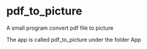 # pdf_to_picture
A small program convert pdf file to picture

The app is called pdf_to_picture under the folder App

